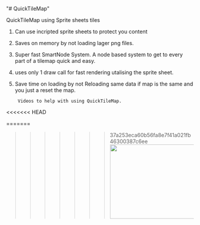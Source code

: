 "# QuickTileMap" 

 QuickTileMap using Sprite sheets tiles

1. Can use incripted sprite sheets to protect you content
2. Saves on memory by not loading lager png files.
3. Super fast SmartNode System. A node based system to get to every part of a tilemap quick and easy.
4. uses only 1 draw call for fast rendering utalising the sprite sheet.
5. Save time on loading by not Reloading same data if map is the same and you just a reset the map.


		Videos to help with using QuickTileMap.

<<<<<<< HEAD

=======
>>>>>>> 37a253eca60b56fa8e7f41a021fb46300387c6ee
[<img src="https://img.youtube.com/vi/KpUR1sl3H1U/hqdefault.jpg" width="320" height="200"
/>](https://www.youtube.com/embed/KpUR1sl3H1U)		 
